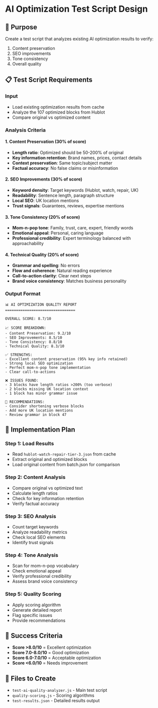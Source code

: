 # AI Optimization Test Script Design

## 🎯 Purpose
Create a test script that analyzes existing AI optimization results to verify:
1. Content preservation
2. SEO improvements  
3. Tone consistency
4. Overall quality

## 📋 Test Script Requirements

### Input
- Load existing optimization results from cache
- Analyze the 107 optimized blocks from Hublot
- Compare original vs optimized content

### Analysis Criteria

#### 1. Content Preservation (30% of score)
- **Length ratio**: Optimized should be 50-200% of original
- **Key information retention**: Brand names, prices, contact details
- **Context preservation**: Same topic/subject matter
- **Factual accuracy**: No false claims or misinformation

#### 2. SEO Improvements (30% of score)
- **Keyword density**: Target keywords (Hublot, watch, repair, UK)
- **Readability**: Sentence length, paragraph structure
- **Local SEO**: UK location mentions
- **Trust signals**: Guarantees, reviews, expertise mentions

#### 3. Tone Consistency (20% of score)
- **Mom-n-pop tone**: Family, trust, care, expert, friendly words
- **Emotional appeal**: Personal, caring language
- **Professional credibility**: Expert terminology balanced with approachability

#### 4. Technical Quality (20% of score)
- **Grammar and spelling**: No errors
- **Flow and coherence**: Natural reading experience
- **Call-to-action clarity**: Clear next steps
- **Brand voice consistency**: Matches business personality

### Output Format
```
📊 AI OPTIMIZATION QUALITY REPORT
================================

OVERALL SCORE: 8.7/10

📈 SCORE BREAKDOWN:
- Content Preservation: 9.2/10
- SEO Improvements: 8.5/10  
- Tone Consistency: 8.8/10
- Technical Quality: 8.3/10

✅ STRENGTHS:
- Excellent content preservation (95% key info retained)
- Strong local SEO optimization
- Perfect mom-n-pop tone implementation
- Clear call-to-actions

❌ ISSUES FOUND:
- 3 blocks have length ratios >200% (too verbose)
- 2 blocks missing UK location context
- 1 block has minor grammar issue

📝 RECOMMENDATIONS:
- Consider shortening verbose blocks
- Add more UK location mentions
- Review grammar in block 47
```

## 🔧 Implementation Plan

### Step 1: Load Results
- Read `hublot-watch-repair-tier-3.json` from cache
- Extract original and optimized blocks
- Load original content from batch.json for comparison

### Step 2: Content Analysis
- Compare original vs optimized text
- Calculate length ratios
- Check for key information retention
- Verify factual accuracy

### Step 3: SEO Analysis  
- Count target keywords
- Analyze readability metrics
- Check local SEO elements
- Identify trust signals

### Step 4: Tone Analysis
- Scan for mom-n-pop vocabulary
- Check emotional appeal
- Verify professional credibility
- Assess brand voice consistency

### Step 5: Quality Scoring
- Apply scoring algorithm
- Generate detailed report
- Flag specific issues
- Provide recommendations

## 🎯 Success Criteria
- **Score >8.0/10** = Excellent optimization
- **Score 7.0-8.0/10** = Good optimization  
- **Score 6.0-7.0/10** = Acceptable optimization
- **Score <6.0/10** = Needs improvement

## 📁 Files to Create
- `test-ai-quality-analyzer.js` - Main test script
- `quality-scoring.js` - Scoring algorithms
- `test-results.json` - Detailed results output
